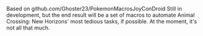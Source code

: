 Based on github.com/Ghoster23/PokemonMacrosJoyConDroid
Still in development, but the end result will be a set of macros to automate Animal Crossing: New Horizons' most tedious tasks, if possible. At the moment, it's not all that much.

